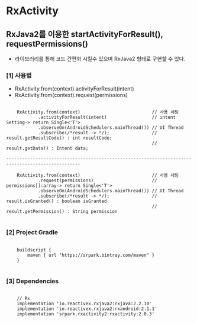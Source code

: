 # RxActivity
RxJava2를 이용한 startActivityForResult(), requestPermissions()
-
- 라이브러리를 통해 코드 간편화 시킬수 있으며 RxJava2 형태로 구현할 수 있다.

### [1] 사용법
* RxActivity.from(context).activityForResult(intent)
* RxActivity.from(context).request(permissions)
<pre>
<code>   
    RxActivity.from(context)                           // 사용 세팅
            .activityForResult(intent)                 // intent Setting-> return Single<'T'>
            .observeOn(AndroidSchedulers.mainThread()) // UI Thread
            .subscribe(/*result -> */);                // result.getResultCode() : int resultCode;
                                                       // result.getData() : Intent data;

--------------------------------------------------------------------------------------------------

    RxActivity.from(context)                           // 사용 세팅
            .request(permissions)                      // permissions[]:array-> return Single<'T'>
            .observeOn(AndroidSchedulers.mainThread()) // UI Thread
            .subscribe(/*result -> */);                // result.isGranted() : boolean isGranted
                                                       // result.getPermission() : String permission
</code>
</pre>

### [2] Project Gradle
<pre>
<code>   
    buildscript {
        maven { url "https://srpark.bintray.com/maven" }
    }
</code>
</pre>

### [3] Dependencies
<pre>
<code>   
    // Rx
    implementation 'io.reactivex.rxjava2:rxjava:2.2.10'
    implementation 'io.reactivex.rxjava2:rxandroid:2.1.1'
    implementation 'srpark.rxactivity2:rxactivity:2.0.3'
</code>
</pre>
